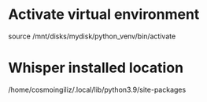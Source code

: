 # Activate virtual environment

source /mnt/disks/mydisk/python_venv/bin/activate

# Whisper installed location
/home/cosmoingiliz/.local/lib/python3.9/site-packages